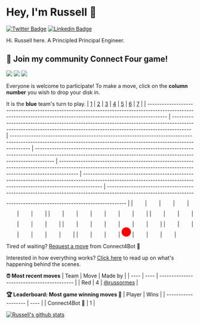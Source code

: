 # Hey, I'm Russell 👋

[![Twitter Badge](https://img.shields.io/badge/-@NectarSoft-1ca0f1?style=flat-square&labelColor=1ca0f1&logo=twitter&logoColor=white&link=https://twitter.com/NectarSoft)](https://twitter.com/NectarSoft) [![Linkedin Badge](https://img.shields.io/badge/-RussOrmes-blue?style=flat-square&logo=Linkedin&logoColor=white&link=https://www.linkedin.com/in/russellormes/)](https://www.linkedin.com/in/russellormes/)

Hi. Russell here. A Principled Principal Engineer.

## :game_die: Join my community Connect Four game!
![](https://img.shields.io/badge/Moves%20played-7-blue)
![](https://img.shields.io/badge/Completed%20games-1-brightgreen)
![](https://img.shields.io/badge/Total%20players-1-orange)

Everyone is welcome to participate! To make a move, click on the **column number** you wish to drop your disk in.

It is the **blue** team's turn to play.
| [1](https://github.com/russormes/russormes/issues/new?title=connect4%7Cdrop%7Cblue%7C1&body=Just+push+%27Submit+new+issue%27.+You+don%27t+need+to+do+anything+else.) | [2](https://github.com/russormes/russormes/issues/new?title=connect4%7Cdrop%7Cblue%7C2&body=Just+push+%27Submit+new+issue%27.+You+don%27t+need+to+do+anything+else.) | [3](https://github.com/russormes/russormes/issues/new?title=connect4%7Cdrop%7Cblue%7C3&body=Just+push+%27Submit+new+issue%27.+You+don%27t+need+to+do+anything+else.) | [4](https://github.com/russormes/russormes/issues/new?title=connect4%7Cdrop%7Cblue%7C4&body=Just+push+%27Submit+new+issue%27.+You+don%27t+need+to+do+anything+else.) | [5](https://github.com/russormes/russormes/issues/new?title=connect4%7Cdrop%7Cblue%7C5&body=Just+push+%27Submit+new+issue%27.+You+don%27t+need+to+do+anything+else.) | [6](https://github.com/russormes/russormes/issues/new?title=connect4%7Cdrop%7Cblue%7C6&body=Just+push+%27Submit+new+issue%27.+You+don%27t+need+to+do+anything+else.) | [7](https://github.com/russormes/russormes/issues/new?title=connect4%7Cdrop%7Cblue%7C7&body=Just+push+%27Submit+new+issue%27.+You+don%27t+need+to+do+anything+else.) |
| -------------------------------------------------------------------------------------------------------------------------------------------------------------------- | -------------------------------------------------------------------------------------------------------------------------------------------------------------------- | -------------------------------------------------------------------------------------------------------------------------------------------------------------------- | -------------------------------------------------------------------------------------------------------------------------------------------------------------------- | -------------------------------------------------------------------------------------------------------------------------------------------------------------------- | -------------------------------------------------------------------------------------------------------------------------------------------------------------------- | -------------------------------------------------------------------------------------------------------------------------------------------------------------------- |
| ![](https://raw.githubusercontent.com/russormes/russormes/master/images/blank.png)                                                                                   | ![](https://raw.githubusercontent.com/russormes/russormes/master/images/blank.png)                                                                                   | ![](https://raw.githubusercontent.com/russormes/russormes/master/images/blank.png)                                                                                   | ![](https://raw.githubusercontent.com/russormes/russormes/master/images/blank.png)                                                                                   | ![](https://raw.githubusercontent.com/russormes/russormes/master/images/blank.png)                                                                                   | ![](https://raw.githubusercontent.com/russormes/russormes/master/images/blank.png)                                                                                   | ![](https://raw.githubusercontent.com/russormes/russormes/master/images/blank.png)                                                                                   |
| ![](https://raw.githubusercontent.com/russormes/russormes/master/images/blank.png)                                                                                   | ![](https://raw.githubusercontent.com/russormes/russormes/master/images/blank.png)                                                                                   | ![](https://raw.githubusercontent.com/russormes/russormes/master/images/blank.png)                                                                                   | ![](https://raw.githubusercontent.com/russormes/russormes/master/images/blank.png)                                                                                   | ![](https://raw.githubusercontent.com/russormes/russormes/master/images/blank.png)                                                                                   | ![](https://raw.githubusercontent.com/russormes/russormes/master/images/blank.png)                                                                                   | ![](https://raw.githubusercontent.com/russormes/russormes/master/images/blank.png)                                                                                   |
| ![](https://raw.githubusercontent.com/russormes/russormes/master/images/blank.png)                                                                                   | ![](https://raw.githubusercontent.com/russormes/russormes/master/images/blank.png)                                                                                   | ![](https://raw.githubusercontent.com/russormes/russormes/master/images/blank.png)                                                                                   | ![](https://raw.githubusercontent.com/russormes/russormes/master/images/blank.png)                                                                                   | ![](https://raw.githubusercontent.com/russormes/russormes/master/images/blank.png)                                                                                   | ![](https://raw.githubusercontent.com/russormes/russormes/master/images/blank.png)                                                                                   | ![](https://raw.githubusercontent.com/russormes/russormes/master/images/blank.png)                                                                                   |
| ![](https://raw.githubusercontent.com/russormes/russormes/master/images/blank.png)                                                                                   | ![](https://raw.githubusercontent.com/russormes/russormes/master/images/blank.png)                                                                                   | ![](https://raw.githubusercontent.com/russormes/russormes/master/images/blank.png)                                                                                   | ![](https://raw.githubusercontent.com/russormes/russormes/master/images/blank.png)                                                                                   | ![](https://raw.githubusercontent.com/russormes/russormes/master/images/blank.png)                                                                                   | ![](https://raw.githubusercontent.com/russormes/russormes/master/images/blank.png)                                                                                   | ![](https://raw.githubusercontent.com/russormes/russormes/master/images/blank.png)                                                                                   |
| ![](https://raw.githubusercontent.com/russormes/russormes/master/images/blank.png)                                                                                   | ![](https://raw.githubusercontent.com/russormes/russormes/master/images/blank.png)                                                                                   | ![](https://raw.githubusercontent.com/russormes/russormes/master/images/blank.png)                                                                                   | ![](https://raw.githubusercontent.com/russormes/russormes/master/images/blank.png)                                                                                   | ![](https://raw.githubusercontent.com/russormes/russormes/master/images/blank.png)                                                                                   | ![](https://raw.githubusercontent.com/russormes/russormes/master/images/blank.png)                                                                                   | ![](https://raw.githubusercontent.com/russormes/russormes/master/images/blank.png)                                                                                   |
| ![](https://raw.githubusercontent.com/russormes/russormes/master/images/blank.png)                                                                                   | ![](https://raw.githubusercontent.com/russormes/russormes/master/images/blank.png)                                                                                   | ![](https://raw.githubusercontent.com/russormes/russormes/master/images/blank.png)                                                                                   | ![](https://raw.githubusercontent.com/russormes/russormes/master/images/red.png)                                                                                     | ![](https://raw.githubusercontent.com/russormes/russormes/master/images/blank.png)                                                                                   | ![](https://raw.githubusercontent.com/russormes/russormes/master/images/blank.png)                                                                                   | ![](https://raw.githubusercontent.com/russormes/russormes/master/images/blank.png)                                                                                   |

Tired of waiting? [Request a move](https://github.com/russormes/russormes/issues/new?title=connect4%7Cdrop%7Cblue%7Cai&body=Just+push+%27Submit+new+issue%27.+You+don%27t+need+to+do+anything+else.) from Connect4Bot :robot: 

Interested in how everything works? [Click here](https://github.com/russormes/russormes/tree/master/connect4) to read up on what's happening behind the scenes.

**:alarm_clock: Most recent moves**
| Team | Move | Made by                                    |
| ---- | ---- | ------------------------------------------ |
| Red  | 4    | [@russormes](https://github.com/russormes) |

**:trophy: Leaderboard: Most game winning moves :100:**
| Player              | Wins |
| ------------------- | ---- |
| Connect4Bot :robot: | 1    |

[![Russell's github stats](https://github-readme-stats.vercel.app/api?username=russormes)](https://github.com/russormes/github-readme-stats)
